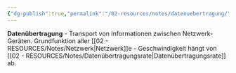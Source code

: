 ```yaml
---
{"dg-publish":true,"permalink":"/02-resources/notes/datenuebertragung/","tags":["netzwerk/übertragung","kommunikation/daten"],"noteIcon":"","updated":"2025-09-05T10:12:28.782+02:00"}
---
```



**Datenübertragung** - Transport von Informationen zwischen Netzwerk-Geräten.
Grundfunktion aller [[02 - RESOURCES/Notes/Netzwerk\|Netzwerk]]e - Geschwindigkeit hängt von [[02 - RESOURCES/Notes/Datenübertragungsrate\|Datenübertragungsrate]] ab.